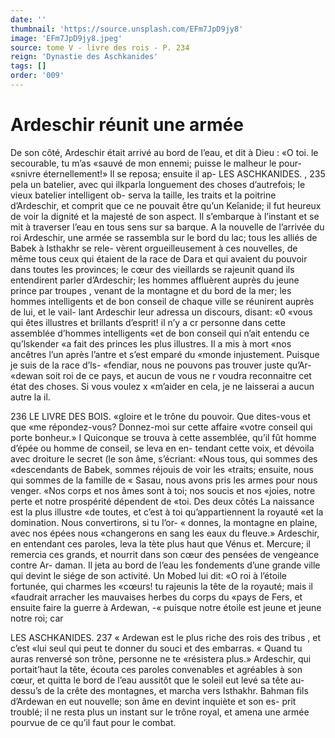 ```yaml
---
date: ''
thumbnail: 'https://source.unsplash.com/EFm7JpD9jy8'
image: 'EFm7JpD9jy8.jpeg'
source: tome V - livre des rois - P. 234
reign: 'Dynastie des Aschkanides'
tags: []
order: '009'
---
```


# Ardeschir réunit une armée

De son côté, Ardeschir était arrivé au bord de l’eau, et dit à Dieu : «O toi. le secourable, tu m’as «sauvé de mon ennemi; puisse le malheur le pour- «snivre éternellement!» Il se reposa; ensuite il ap-
LES ASCHKANIDES. , 235 pela un batelier, avec qui ilkparla longuement des
choses d’autrefois; le vieux batelier intelligent ob- serva la taille, les traits et la poitrine d’Ardeschir, et comprit que ce ne pouvait être qu’un Keîanide; il fut heureux de voir la dignité et la majesté de son aspect. Il s’embarque à l’instant et se mit à traverser l’eau
en tous sens sur sa barque. A la nouvelle de l’arrivée
du roi Ardeschir, une armée se rassembla sur le bord du lac; tous les alliés de Babek à Isthakhr se rele- vèrent orgueilleusement à ces nouvelles, de même tous ceux qui étaient de la race de Dara et qui avaient du pouvoir dans toutes les provinces; le cœur des vieillards se rajeunit quand ils entendirent parler d’Ardeschir; les hommes affluèrent auprès du jeune prince par troupes , venant de la montagne et du bord de la mer; les hommes intelligents et de bon conseil de chaque ville se réunirent auprès de lui, et le vail-
lant Ardeschir leur adressa un discours, disant: «0 «vous qui êtes illustres et brillants d’esprit! il n’y a
cr personne dans cette assemblée d’hommes intelligents
«et de bon conseil qui n’ait entendu ce qu’lskender
«a fait des princes les plus illustres. Il a mis à mort «nos ancêtres l’un après l’antre et s’est emparé du
«monde injustement. Puisque je suis de la race d’ls-
«fendiar, nous ne pouvons pas trouver juste qu’Ar-
«dewan soit roi de ce pays, et aucun de vous ne
r voudra reconnaitre cet état des choses. Si vous voulez
x
«m’aider en cela, je ne laisserai a aucun autre la
il.

236 LE LIVRE DES BOIS.
«gloire et le trône du pouvoir. Que dites-vous et que
«me répondez-vous? Donnez-moi sur cette affaire
«votre conseil qui porte bonheur.» I Quiconque se trouva à cette assemblée, qu’il fût
homme d’épée ou homme de conseil, se leva en en- tendant cette voix, et dévoila avec droiture le secret (le son âme, s’écriant: «Nous tous, qui sommes des «descendants de Babek, sommes réjouis de voir les «traits; ensuite, nous qui sommes de la famille de « Sasau, nous avons pris les armes pour nous venger. «Nos corps et nos âmes sont à toi; nos soucis et nos «joies, notre perte et notre prospérité dépendent de
«toi. Des deux côtés La naissance est la plus illustre «de toutes, et c’est à toi qu’appartiennent la royauté
«et la domination. Nous convertirons, si tu l’or-
« donnes, la montagne en plaine, avec nos épées nous «changerons en sang les eaux du fleuve.» Ardeschir, en entendant ces paroles, leva la tète plus haut que Vénus et. Mercure; il remercia ces grands, et nourrit dans son cœur des pensées de vengeance contre Ar- daman.
Il jeta au bord de l’eau les fondements d’une grande
ville qui devint le siége de son activité. Un Mobed
lui dit: «O roi à l’étoile fortunée, qui charmes les
«cœurs! tu rajeunis la tête de la royauté; mais il «faudrait arracher les mauvaises herbes du corps du «pays de Fers, et ensuite faire la guerre à Ardewan,
-« puisque notre étoile est jeune et jeune notre roi; car

LES ASCHKANIDES. 237 « Ardewan est le plus riche des rois des tribus , et c’est
«lui seul qui peut te donner du souci et des embarras. « Quand tu auras renversé son trône, personne ne te «résistera plus.» Ardeschir, qui portait’haut la tête,
écouta ces paroles convenables et agréables à son cœur, et quitta le bord de l’eau aussitôt que le soleil eut levé sa tête au-dessu’s de la crête des montagnes,
et marcha vers Isthakhr. Bahman fils d’Ardewan en eut nouvelle; son âme en devint inquiète et son es- prit troublé; il ne resta plus un instant sur le trône royal, et amena une armée pourvue de ce qu’il faut pour le combat.
